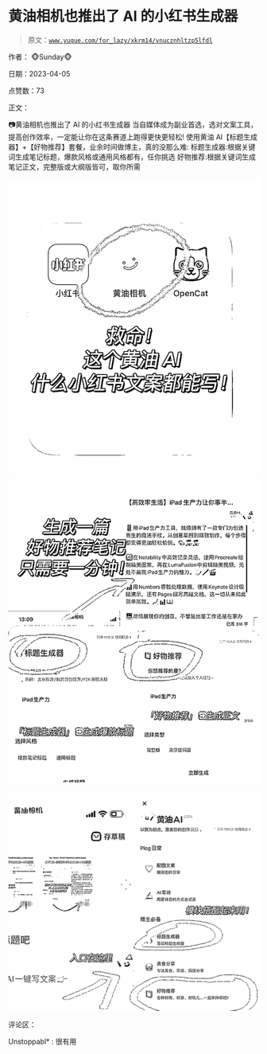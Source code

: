 # 黄油相机也推出了 AI 的小红书生成器

> 原文：[`www.yuque.com/for_lazy/xkrm14/vnucznhltzp5lfdl`](https://www.yuque.com/for_lazy/xkrm14/vnucznhltzp5lfdl)

作者： 🐵Sunday🐵

日期：2023-04-05

点赞数：73

正文：

📷黄油相机也推出了 AI 的小红书生成器 当自媒体成为副业首选，选对文案工具，提高创作效率，一定能让你在这条赛道上跑得更快更轻松! 使用黄油 AI【标题生成器】+【好物推荐】套餐，业余时间做博主，真的没那么难: 标题生成器:根据关键词生成笔记标题，爆款风格或通用风格都有，任你挑选 好物推荐:根据关键词生成笔记正文，完整版或大纲版皆可，取你所需

![](img/f35f48e9a7c82aac03a5c6561398bd48.png)

![](img/e05d88bbedacbe3a58f832ac4d44c891.png)

![](img/3ebb3949f805de2f84ec690278a1fa53.png)

评论区：

Unstoppabl* : 很有用



